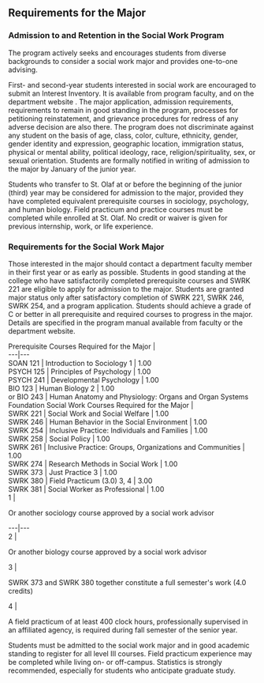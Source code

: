 

##  Requirements for the Major

###  Admission to and Retention in the Social Work Program

The program actively seeks and encourages students from diverse backgrounds to consider a social work major and provides one-to-one advising.

First- and second-year students interested in social work are encouraged to submit an Interest Inventory. It is available from program faculty, and on the  department website  . The major application, admission requirements, requirements to remain in good standing in the program, processes for petitioning reinstatement, and grievance procedures for redress of any adverse decision are also there. The program does not discriminate against any student on the basis of age, class, color, culture, ethnicity, gender, gender identity and expression, geographic location, immigration status, physical or mental ability, political ideology, race, religion/spirituality, sex, or sexual orientation. Students are formally notified in writing of admission to the major by January of the junior year.

Students who transfer to St. Olaf at or before the beginning of the junior (third) year may be considered for admission to the major, provided they have completed equivalent prerequisite courses in sociology, psychology, and human biology. Field practicum and practice courses must be completed while enrolled at St. Olaf. No credit or waiver is given for previous internship, work, or life experience.

###  Requirements for the Social Work Major

Those interested in the major should contact a department faculty member in their first year or as early as possible. Students in good standing at the college who have satisfactorily completed prerequisite courses and SWRK 221 are eligible to apply for admission to the major. Students are granted major status only after satisfactory completion of SWRK 221, SWRK 246, SWRK 254, and a program application. Students should achieve a grade of C or better in all prerequisite and required courses to progress in the major. Details are specified in the program manual available from faculty or the department website.

Prerequisite Courses Required for the Major  |  
---|---  
SOAN 121  |  Introduction to Sociology  1  |  1.00  
PSYCH 125  |  Principles of Psychology  |  1.00  
PSYCH 241  |  Developmental Psychology  |  1.00  
BIO 123  |  Human Biology  2  |  1.00  
or BIO 243  |  Human Anatomy and Physiology: Organs and Organ Systems  
Foundation Social Work Courses Required for the Major  |  
SWRK 221  |  Social Work and Social Welfare  |  1.00  
SWRK 246  |  Human Behavior in the Social Environment  |  1.00  
SWRK 254  |  Inclusive Practice: Individuals and Families  |  1.00  
SWRK 258  |  Social Policy  |  1.00  
SWRK 261  |  Inclusive Practice: Groups, Organizations and Communities  |  1.00  
SWRK 274  |  Research Methods in Social Work  |  1.00  
SWRK 373  |  Just Practice  3  |  1.00  
SWRK 380  |  Field Practicum (3.0)  3, 4  |  3.00  
SWRK 381  |  Social Worker as Professional  |  1.00  
1  |

Or another sociology course approved by a social work advisor  
  
---|---  
2  |

Or another biology course approved by a social work advisor  
  
3  |

SWRK 373 and SWRK 380 together constitute a full semester's work (4.0 credits)  
  
4  |

A field practicum of at least 400 clock hours, professionally supervised in an affiliated agency, is required during fall semester of the senior year.  
  
Students must be admitted to the social work major and in good academic standing to register for all level III courses. Field practicum experience may be completed while living on- or off-campus. Statistics is strongly recommended, especially for students who anticipate graduate study.

